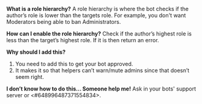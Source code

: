 **What is a role hierarchy?** A role hierarchy is where the bot checks if the author’s role is lower than the targets role. For example, you don't want Moderators being able to ban Administrators.

**How can I enable the role hierarchy?** Check if the author’s highest role is less than the target’s highest role. If it is then return an error.

**Why should I add this?**
1. You need to add this to get your bot approved.
2. It makes it so that helpers can’t warn/mute admins since that doesn’t seem right.

**I don’t know how to do this... Someone help me!** Ask in your bots' support server or <#648996487371554834>.